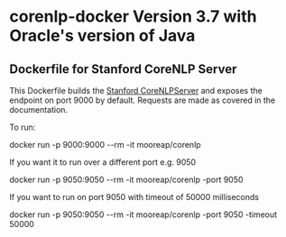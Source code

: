 # corenlp-docker Version 3.7 with Oracle's version of Java

Dockerfile for Stanford CoreNLP Server
---------

This Dockerfile builds the [Stanford CoreNLPServer](http://stanfordnlp.github.io/CoreNLP/corenlp-server.html) and exposes the endpoint on port 9000 by default. Requests are made as covered in the documentation.

To run:

docker run -p 9000:9000 --rm -it mooreap/corenlp

If you want it to run over a different port e.g. 9050

docker run -p 9050:9050 --rm -it mooreap/corenlp -port 9050

If you want to run on port 9050 with timeout of 50000 milliseconds

docker run -p 9050:9050 --rm -it mooreap/corenlp -port 9050 -timeout 50000

